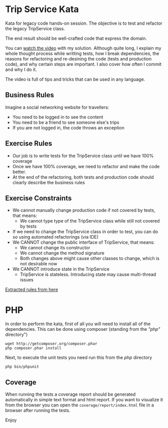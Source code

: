 Trip Service Kata
=================

Kata for legacy code hands-on session. The objective is to test and refactor the legacy TripService class.

The end result should be well-crafted code that express the domain.

You can [watch the video](https://www.youtube.com/watch?v=_NnElPO5BU0) with my solution. Although quite long, I explain my whole thought process while
writting tests, how I break dependencies, the reasons for refactoring and re-desining the code (tests and production code), and why certain steps are
important. I also cover how often I commit and why I do it.

The video is full of tips and tricks that can be used in any language.

## Business Rules

Imagine a social networking website for travellers:
- You need to be logged in to see the content
- You need to be a friend to see someone else's trips
- If you are not logged in, the code throws an exception


## Exercise Rules

- Our job is to write tests for the TripService class until we have 100% coverage
- Once we have 100% coverage, we need to refactor and make the code better.
- At the end of the refactoring, both tests and production code should clearly describe the business rules

## Exercise Constraints

- We cannot manually change production code if not covered by tests, that means:
    - We cannot type type of the TripService class while still not covered by tests
- If we need to change the TripService class in order to test, you can do so using automated refactorings (via IDE)
- We CANNOT change the public interface of TripService, that means:
    - We cannot change its constructor
    - We cannot change the method signature
    - Both changes above might cause other classes to change, which is not desirable now
- We CANNOT introduce state in the TripService
    - TripService is stateless. Introducing state may cause multi-thread issues

[Extracted rules from here](https://miro.com/app/board/uXjVOanLakQ=/)

# PHP

In order to perform the kata, first of all you will need to install all of the dependencies. This can be done using
composer (standing from the *"php"* directory")
```shell
wget http://getcomposer.org/composer.phar
php composer.phar install
```

Next, to execute the unit tests you need run this from the *php* directory
```shell
php bin/phpunit
```

## Coverage

When running the tests a coverage report should be generated automatically in simple text format and html report. If you want
to visualize it from the browser you can open the `coverage/report/index.html` file in a browser after running the tests.

Enjoy
